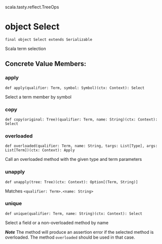 scala.tasty.reflect.TreeOps
# object Select

<pre><code class="language-scala" >final object Select extends Serializable</pre></code>
Scala term selection

## Concrete Value Members:
### apply
<pre><code class="language-scala" >def apply(qualifier: Term, symbol: Symbol)(ctx: Context): Select</pre></code>
Select a term member by symbol

### copy
<pre><code class="language-scala" >def copy(original: Tree)(qualifier: Term, name: String)(ctx: Context): Select</pre></code>

### overloaded
<pre><code class="language-scala" >def overloaded(qualifier: Term, name: String, targs: List[Type], args: List[Term])(ctx: Context): Apply</pre></code>
Call an overloaded method with the given type and term parameters

### unapply
<pre><code class="language-scala" >def unapply(tree: Tree)(ctx: Context): Option[(Term, String)]</pre></code>
Matches `<qualifier: Term>.<name: String>`

### unique
<pre><code class="language-scala" >def unique(qualifier: Term, name: String)(ctx: Context): Select</pre></code>
Select a field or a non-overloaded method by name

***Note*** The method will produce an assertion error if the selected
      method is overloaded. The method `overloaded` should be used
      in that case.

